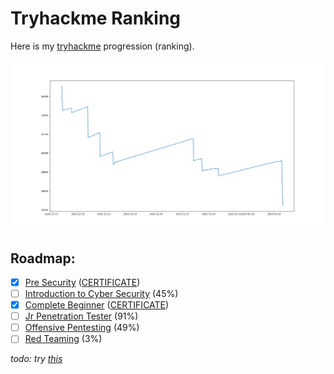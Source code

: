 # Tryhackme Ranking

Here is my [tryhackme](https://tryhackme.com) progression (ranking).

![ranking.png](./ranking.png)

## Roadmap:

* [x] [Pre Security](https://tryhackme.com/path-action/presecurity/join) ([CERTIFICATE](./certificates/THM-YSSTYORVNA.png))
* [ ] [Introduction to Cyber Security](https://tryhackme.com/path-action/introtocyber/join) (45%)
* [x] [Complete Beginner](https://tryhackme.com/path-action/beginner/join) ([CERTIFICATE](./certificates/THM-0HSNYYSSNP.png))
* [ ] [Jr Penetration Tester](https://tryhackme.com/path-action/jrpenetrationtester/join) (91%)
* [ ] [Offensive Pentesting](https://tryhackme.com/path-action/pentesting/join) (49%)
* [ ] [Red Teaming](https://tryhackme.com/path-action/redteaming/join) (3%)

_todo: try [this](https://plotly.com/javascript/time-series/)_
